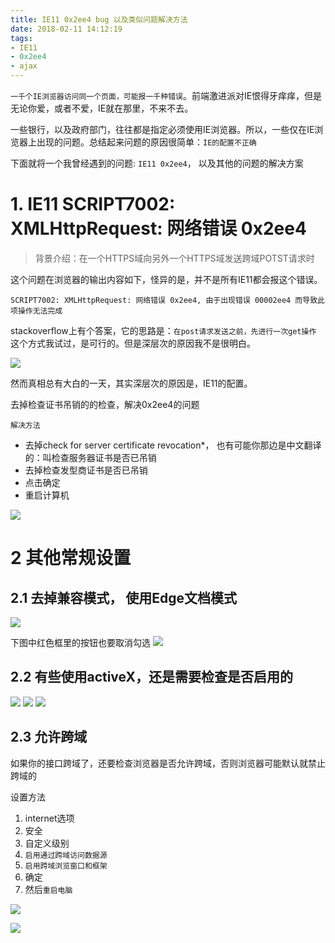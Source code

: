 ```yaml
---
title: IE11 0x2ee4 bug 以及类似问题解决方法
date: 2018-02-11 14:12:19
tags:
- IE11
- 0x2ee4
- ajax
---
```


`一千个IE浏览器访问同一个页面，可能报一千种错误`。前端激进派对IE恨得牙痒痒，但是无论你爱，或者不爱，IE就在那里，不来不去。

一些银行，以及政府部门，往往都是指定必须使用IE浏览器。所以，一些仅在IE浏览器上出现的问题。总结起来问题的原因很简单：`IE的配置不正确`

下面就将一个我曾经遇到的问题: `IE11 0x2ee4`， 以及其他的问题的解决方案

# 1. IE11 SCRIPT7002: XMLHttpRequest: 网络错误 0x2ee4

> 背景介绍：在一个HTTPS域向另外一个HTTPS域发送跨域POTST请求时

这个问题在浏览器的输出内容如下，怪异的是，并不是所有IE11都会报这个错误。

```
SCRIPT7002: XMLHttpRequest: 网络错误 0x2ee4, 由于出现错误 00002ee4 而导致此项操作无法完成
```

stackoverflow上有个答案，它的思路是：`在post请求发送之前，先进行一次get操作` 这个方式我试过，是可行的。但是深层次的原因我不是很明白。


![](https://wdd.js.org/img/images/20180211141321_kcU1Mh_Screenshot.jpeg)


然而真相总有大白的一天，其实深层次的原因是，IE11的配置。

去掉检查证书吊销的的检查，解决0x2ee4的问题

`解决方法`
- 去掉check for server certificate revocation*， 也有可能你那边是中文翻译的：叫检查服务器证书是否已吊销
- 去掉检查发型商证书是否已吊销
- 点击确定
- 重启计算机

![](https://wdd.js.org/img/images/20180211141332_EzU6Hs_Screenshot.jpeg)

# 2 其他常规设置

## 2.1 去掉兼容模式， 使用Edge文档模式

![](https://wdd.js.org/img/images/20180211141344_ctLchE_Screenshot.jpeg)

下图中红色框里的按钮也要取消勾选
![](https://wdd.js.org/img/images/20180211141353_182pMj_Screenshot.jpeg)

## 2.2 有些使用activeX，还是需要检查是否启用的
![](https://wdd.js.org/img/images/20180211141403_eM2ajd_Screenshot.jpeg)
![](https://wdd.js.org/img/images/20180211141414_8gyYUu_Screenshot.jpeg)
![](https://wdd.js.org/img/images/20180211141427_CeMrwH_Screenshot.jpeg)

## 2.3 允许跨域
如果你的接口跨域了，还要检查浏览器是否允许跨域，否则浏览器可能默认就禁止跨域的

设置方法 
1. internet选项 
2. 安全 
3. 自定义级别 
4. `启用通过跨域访问数据源`
5. `启用跨域浏览窗口和框架`
5. 确定 
6. 然后`重启电脑`

![](https://wdd.js.org/img/images/20180211141443_fV3amH_Screenshot.jpeg)


![](https://wdd.js.org/img/images/20180322150920_oVhst9_Jietu20180322-150855.jpeg)